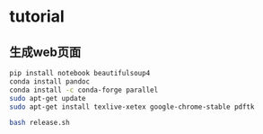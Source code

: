 # tutorial

## 生成web页面

```bash
pip install notebook beautifulsoup4
conda install pandoc
conda install -c conda-forge parallel 
sudo apt-get update
sudo apt-get install texlive-xetex google-chrome-stable pdftk

bash release.sh
```
